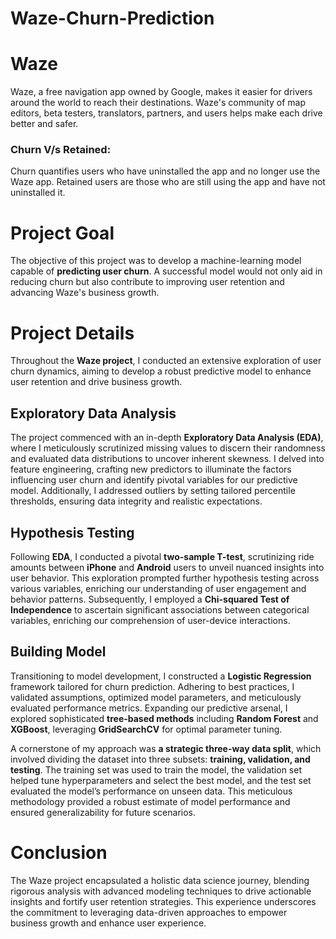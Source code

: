 # **Waze-Churn-Prediction**

# **Waze**
Waze, a free navigation app owned by Google, makes it easier for drivers around the world to reach their destinations. Waze's community of map editors, beta testers, translators, partners, and users helps make each drive better and safer.

### **Churn V/s Retained:**
Churn quantifies users who have uninstalled the app and no longer use the Waze app. Retained users are those who are still using the app and have not uninstalled it.

# **Project Goal**
The objective of this project was to develop a machine-learning model capable of **predicting user churn**. A successful model would not only aid in reducing churn but also contribute to improving user retention and advancing Waze's business growth.

# **Project Details**
Throughout the **Waze project**, I conducted an extensive exploration of user churn dynamics, aiming to develop a robust predictive model to enhance user retention and drive business growth.

## **Exploratory Data Analysis**
The project commenced with an in-depth **Exploratory Data Analysis (EDA)**, where I meticulously scrutinized missing values to discern their randomness and evaluated data distributions to uncover inherent skewness. I delved into feature engineering, crafting new predictors to illuminate the factors influencing user churn and identify pivotal variables for our predictive model. Additionally, I addressed outliers by setting tailored percentile thresholds, ensuring data integrity and realistic expectations.

## **Hypothesis Testing**
Following **EDA**, I conducted a pivotal **two-sample T-test**, scrutinizing ride amounts between **iPhone** and **Android** users to unveil nuanced insights into user behavior. This exploration prompted further hypothesis testing across various variables, enriching our understanding of user engagement and behavior patterns. Subsequently, I employed a **Chi-squared Test of Independence** to ascertain significant associations between categorical variables, enriching our comprehension of user-device interactions.

## **Building Model**
Transitioning to model development, I constructed a **Logistic Regression** framework tailored for churn prediction. Adhering to best practices, I validated assumptions, optimized model parameters, and meticulously evaluated performance metrics. Expanding our predictive arsenal, I explored sophisticated **tree-based methods** including **Random Forest** and **XGBoost**, leveraging **GridSearchCV** for optimal parameter tuning.

A cornerstone of my approach was **a strategic three-way data split**, which involved dividing the dataset into three subsets: **training, validation, and testing**. The training set was used to train the model, the validation set helped tune hyperparameters and select the best model, and the test set evaluated the model’s performance on unseen data. This meticulous methodology provided a robust estimate of model performance and ensured generalizability for future scenarios.

# **Conclusion**
The Waze project encapsulated a holistic data science journey, blending rigorous analysis with advanced modeling techniques to drive actionable insights and fortify user retention strategies. This experience underscores the commitment to leveraging data-driven approaches to empower business growth and enhance user experience.






